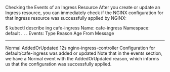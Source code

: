Checking the Events of an Ingress Resource
After you create or update an Ingress resource, you can immediately check if the NGINX configuration for that Ingress resource was successfully applied by NGINX:

$ kubectl describe ing cafe-ingress
Name:             cafe-ingress
Namespace:        default
. . .
Events:
  Type    Reason          Age   From                      Message
  ----    ------          ----  ----                      -------
  Normal  AddedOrUpdated  12s   nginx-ingress-controller  Configuration for default/cafe-ingress was added or updated
Note that in the events section, we have a Normal event with the AddedOrUpdated reason, which informs us that the configuration was successfully applied.
